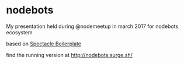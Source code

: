 # nodebots

My presentation held during @nodemeetup in march 2017 for nodebots ecosystem

based on [Spectacle Boilerplate](https://github.com/FormidableLabs/spectacle-boilerplate/)

find the running version at http://nodebots.surge.sh/
